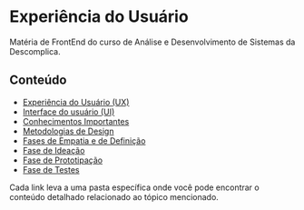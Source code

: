 # Experiência do Usuário

Matéria de FrontEnd do curso de Análise e Desenvolvimento de Sistemas da Descomplica.

## Conteúdo

- [Experiência do Usuário (UX)](./Experiência%20do%20Usuário%20(UX)/teoria.md)
- [Interface do usuário (UI)](./Interface%20do%20Usuário%20(UI)/teoria.md)
- [Conhecimentos Importantes](./Conhecimentos%20Importantes/teoria.md)
- [Metodologias de Design](./Metodologias%20de%20Design/teoria.md)
- [Fases de Empatia e de Definição](./Fases%20de%20Empatia%20e%20de%20Definição/teoria.md)
- [Fase de Ideação](./Fase%20de%20Ideação/teoria.md)
- [Fase de Prototipação](./Fase%20de%20Prototipação/teoria.md)
- [Fase de Testes](./Fase%20de%20Testes/teoria.md)

Cada link leva a uma pasta específica onde você pode encontrar o conteúdo detalhado relacionado ao tópico mencionado.
